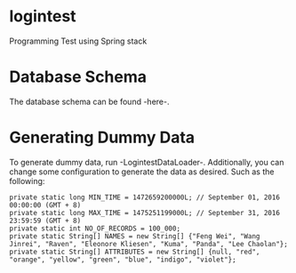 # logintest
Programming Test using Spring stack

# Database Schema
The database schema can be found -here-.

# Generating Dummy Data
To generate dummy data, run -LogintestDataLoader-. Additionally, you can change some configuration to generate the data as desired.
Such as the following:

```
private static long MIN_TIME = 1472659200000L; // September 01, 2016 00:00:00 (GMT + 8)
private static long MAX_TIME = 1475251199000L; // September 31, 2016 23:59:59 (GMT + 8)
private static int NO_OF_RECORDS = 100_000;
private static String[] NAMES = new String[] {"Feng Wei", "Wang Jinrei", "Raven", "Eleonore Kliesen", "Kuma", "Panda", "Lee Chaolan"};
private static String[] ATTRIBUTES = new String[] {null, "red", "orange", "yellow", "green", "blue", "indigo", "violet"};
```
